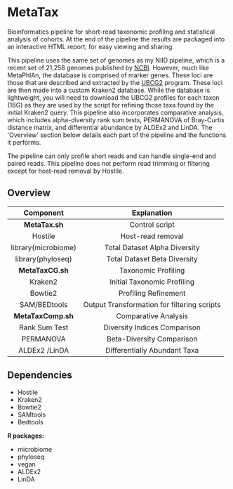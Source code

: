 # MetaTax
Bioinformatics pipeline for short-read taxonomic profiling and statistical analysis of cohorts. At the end of the pipeline the results are packaged into an interactive HTML report, for easy viewing and sharing.

This pipeline uses the same set of genomes as my NIID pipeline, which is a recent set of 21,258 genomes published by [NCBI](https://ncbiinsights.ncbi.nlm.nih.gov/2025/01/14/updated-bacterial-and-archaeal-reference-genome-collection-2/). However, much like MetaPhlAn, the database is comprised of marker genes. These loci are those that are described and extracted by the [UBCG2](http://leb.snu.ac.kr/ubcg2) program. These loci are then made into a custom Kraken2 database. While the database is lightweight, you will need to download the UBCG2 profiles for each taxon (18G) as they are used by the script for refining those taxa found by the initial Kraken2 query. This pipeline also incorporates comparative analysis, which includes alpha-diversity rank sum tests, PERMANOVA of Bray-Curtis distance matrix, and differential abundance by ALDEx2 and LinDA. The 'Overview' section below details each part of the pipeline and the functions it performs.

The pipeline can only profile short reads and can handle single-end and paired reads. This pipeline does not perform read trimming or filtering except for host-read removal by Hostile.

## Overview

| Component        | Explanation            |
|:-------------:|:-------------------------:|
| **MetaTax.sh**     | Control script           |
| Hostile        | Host-read removal        |
| library(microbiome) | Total Dataset Alpha Diversity |
| library(phyloseq) | Total Dataset Beta Diversity |
| **MetaTaxCG.sh**   | Taxonomic Profiling      |
| Kraken2        | Initial Taxonomic Profiling|
| Bowtie2        | Profiling Refinement |
| SAM/BEDtools   | Output Transformation for filtering scripts |
| **MetaTaxComp.sh** | Comparative Analysis   |
| Rank Sum Test | Diversity Indices Comparison |
| PERMANOVA | Beta-Diversity Comparison | 
| ALDEx2 /LinDA | Differentially Abundant Taxa | 

## Dependencies
- Hostile
- Kraken2
- Bowtie2
- SAMtools
- Bedtools

**R packages:**
- microbiome
- phyloseq
- vegan
- ALDEx2
- LinDA
